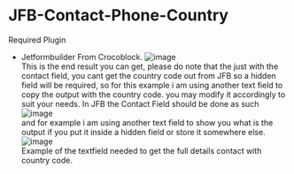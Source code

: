# JFB-Contact-Phone-Country
Required Plugin 
- Jetformbuilder From Crocoblock.
![image](https://github.com/EquilibriumTechx/JFB-Contact-Phone-Country/assets/65528418/d6df9411-ca12-455d-8b5c-bbeae823278a)<br>
This is the end result you can get, please do note that the just with the contact field, you cant get the country code out from JFB so a hidden field will be required, so for this example i am using another text field to copy the output with the country code. you may modify it accordingly to suit your needs.
In JFB the Contact Field should be done as such<br>
![image](https://github.com/EquilibriumTechx/JFB-Contact-Phone-Country/assets/65528418/8b0898e3-fbbe-4c7b-828e-f9d34e27af83)<br>
and for example i am using another text field to show you what is the output if you put it inside a hidden field or store it somewhere else.<br>
![image](https://github.com/EquilibriumTechx/JFB-Contact-Phone-Country/assets/65528418/6229238a-a25a-433d-9901-37c3d379fac5)<br>
Example of the textfield needed to get the full details contact with country code.
